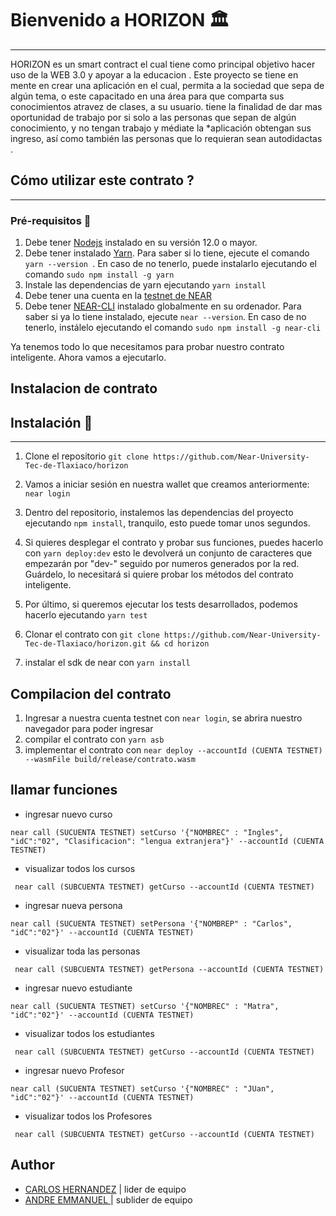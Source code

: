 

# Bienvenido a HORIZON :classical_building:
---
 HORIZON 
 es un smart contract el cual tiene como principal objetivo hacer uso de la WEB 3.0 y apoyar a la educacion .
Este proyecto se tiene en mente en crear una aplicación en el cual, permita a la sociedad que sepa de algún tema, o este capacitado en una área para que comparta sus conocimientos atravez de clases, a su usuario.
tiene la finalidad de dar mas oportunidad de trabajo por si solo a las personas que sepan de algún conocimiento, y no tengan trabajo y médiate la *aplicación obtengan sus ingreso, así como también las personas que lo requieran sean autodidactas
.

## Cómo utilizar este contrato ?
---
### Pré-requisitos :hammer:
1. Debe tener [Nodejs](https://nodejs.org/en/) instalado en su versión 12.0 o mayor.
2. Debe tener instalado [Yarn](https://yarnpkg.com/). Para saber si lo tiene, ejecute el comando ```yarn --version ```. En caso de no tenerlo, puede instalarlo ejecutando el comando ```sudo npm install -g yarn```
3. Instale las dependencias de yarn ejecutando ```yarn install```
4. Debe tener una cuenta en la [testnet de NEAR](https://wallet.testnet.near.org/)
5. Debe tener [NEAR-CLI](https://github.com/near/near-cli) instalado globalmente en su ordenador. Para saber si ya lo tiene instalado, ejecute ```near --version```. En caso de no tenerlo, instálelo ejecutando el comando ```sudo npm install -g near-cli``` 

Ya tenemos todo lo que necesitamos para probar nuestro contrato inteligente. Ahora vamos a ejecutarlo.

## Instalacion de contrato

## Instalación :open_file_folder:
---
1. Clone el repositorio ```git clone https://github.com/Near-University-Tec-de-Tlaxiaco/horizon``` 
2. Vamos a iniciar sesión en nuestra wallet que creamos anteriormente: ```near login```
3. Dentro del repositorio, instalemos las dependencias del proyecto ejecutando ```npm install```, tranquilo, esto puede tomar unos segundos.
4. Si quieres desplegar el contrato y probar sus funciones, puedes hacerlo con ```yarn deploy:dev``` esto le devolverá un conjunto de caracteres que empezarán por "dev-" seguido por numeros generados por la red. Guárdelo, lo necesitará si quiere probar los métodos del contrato inteligente.
5. Por último, si queremos ejecutar los tests desarrollados, podemos hacerlo ejecutando ```yarn test```

1. Clonar el contrato con ``git clone https://github.com/Near-University-Tec-de-Tlaxiaco/horizon.git && cd horizon`` 
2. instalar el sdk de near con ``yarn install`` 

## Compilacion del contrato
1. Ingresar a nuestra cuenta testnet con ``near login``, se abrira nuestro navegador para poder ingresar
2. compilar el contrato con ``yarn asb`` 
3. implementar el contrato con ``near deploy --accountId (CUENTA TESTNET) --wasmFile build/release/contrato.wasm`` 

## llamar funciones
* ingresar nuevo curso
```
near call (SUCUENTA TESTNET) setCurso '{"NOMBREC" : "Ingles", "idC":"02", "Clasificacion": "lengua extranjera"}' --accountId (CUENTA TESTNET)
```
* visualizar todos los cursos
```
 near call (SUBCUENTA TESTNET) getCurso --accountId (CUENTA TESTNET)
 ```
 * ingresar nueva persona
```
near call (SUCUENTA TESTNET) setPersona '{"NOMBREP" : "Carlos", "idC":"02"}' --accountId (CUENTA TESTNET)
```
* visualizar toda las personas
```
 near call (SUBCUENTA TESTNET) getPersona --accountId (CUENTA TESTNET)
 ```
* ingresar nuevo estudiante
```
near call (SUCUENTA TESTNET) setCurso '{"NOMBREC" : "Matra", "idC":"02"}' --accountId (CUENTA TESTNET)
```
* visualizar todos los estudiantes
```
 near call (SUBCUENTA TESTNET) getCurso --accountId (CUENTA TESTNET)
 ```
* ingresar nuevo Profesor
```
near call (SUCUENTA TESTNET) setCurso '{"NOMBREC" : "JUan", "idC":"02"}' --accountId (CUENTA TESTNET)
```
* visualizar todos los Profesores
```
 near call (SUBCUENTA TESTNET) getCurso --accountId (CUENTA TESTNET)
 ```



   

## Author

- [CARLOS HERNANDEZ](https://github.com/carlos-chrs) | lider de equipo
- [ANDRE EMMANUEL ](https://github.com/AndreLuna6)   | sublider de equipo







